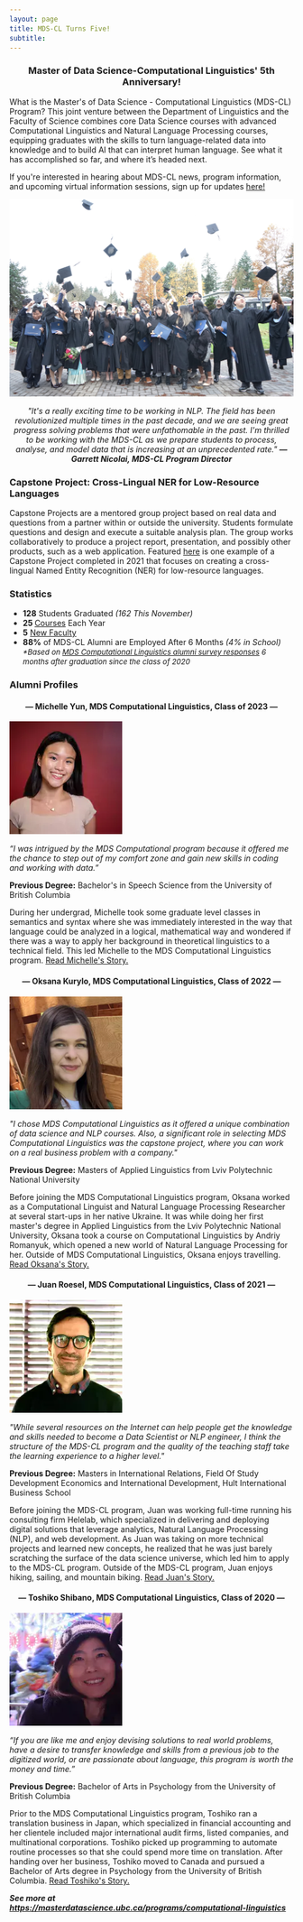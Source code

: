 ```yaml
---
layout: page
title: MDS-CL Turns Five!
subtitle: 
---
```


<h3 align="center"><b>Master of Data Science-Computational Linguistics' 5th Anniversary!</b></h3>

What is the Master's of Data Science - Computational Linguistics (MDS-CL) Program? This joint venture between the Department of Linguistics and the Faculty of Science combines core Data Science courses with advanced Computational Linguistics and Natural Language Processing courses, equipping graduates with the skills to turn language-related data into knowledge and to build AI that can interpret human language. See what it has accomplished so far, and where it’s headed next.

<p>If you're interested in hearing about MDS-CL news, program information, and upcoming virtual information sessions, sign up for updates <a href="https://masterdatascience.ubc.ca/contact-us/sign-updates">here!</a></p>

![MDS-CL Grad Class](/assets/img/mds-cl-grad-class.JPG)

<p style="text-align: center;"><i>"It's a really exciting time to be working in NLP. The field has been revolutionized multiple times in the past decade, and we are seeing great progress solving problems that were unfathomable in the past.  I'm thrilled to be working with the MDS-CL as we prepare students to process, analyse, and model data that is increasing at an unprecedented rate." <b>— Garrett Nicolai, MDS-CL Program Director</b></i></p>

<h3>Capstone Project: Cross-Lingual NER for Low-Resource Languages</h3>

<p>Capstone Projects are a mentored group project based on real data and questions from a partner within or outside the university. Students formulate questions and design and execute a suitable analysis plan. The group works collaboratively to produce a project report, presentation, and possibly other products, such as a web application. Featured <a href="https://ubc-mdscl.github.io/2021-08-13-lorem-ipsum/">here</a> is one example of a Capstone Project completed in 2021 that focuses on creating a cross-lingual Named Entity Recognition (NER) for low-resource languages.</p>

<h3>Statistics</h3>

<ul>
    <li><b>128</b> Students Graduated <i>(162 This November)</i></li>
    <li><b>25 </b> <a href="https://ubc-mdscl.github.io/program/overview/">Courses</a> Each Year</li>
    <li><b>5</b> <a href="https://masterdatascience.ubc.ca/why-ubc/people">New Faculty</a></li>
    <li><b>88%</b> of MDS-CL Alumni are Employed After 6 Months <i>(4% in School)</i> <i><font size="-1">*Based on <a href="https://masterdatascience.ubc.ca/why-ubc/students-and-alumni#tab_students-alumni-computational-linguistics">MDS Computational Linguistics alumni survey responses</a> 6 months after graduation since the class of 2020 </font></i> </li>
</ul>

<h3>Alumni Profiles</h3>

<h4 align="center"> — Michelle Yun, MDS Computational Linguistics, Class of 2023 — </h4>

<p><a><img src="/assets/img/michelle-yun.jpg" alt="Michelle Yun" class="center"></a></p>

<p><i>“I was intrigued by the MDS Computational program because it offered me the chance to step out of my comfort zone and gain new skills in coding and working with data.”</i></p>

<p><b>Previous Degree:</b> Bachelor's in Speech Science from the University of British Columbia</p>

<p>During her undergrad, Michelle took some graduate level classes in semantics and syntax where she was immediately interested in the way that language could be analyzed in a logical, mathematical way and wondered if there was a way to apply her background in theoretical linguistics to a technical field. This led Michelle to the MDS Computational Linguistics program. <a href="https://masterdatascience.ubc.ca/why-data-science/student-success-stories/mds-spotlight-meet-michelle-yun-mds-computational">Read Michelle's Story.</a></p>

<h4 align="center"> — Oksana Kurylo, MDS Computational Linguistics, Class of 2022 — </h4>

<p><a><img src="/assets/img/oksana-kurylo-img-1.png" width="200" height="200" alt="Oksana Kurylo" class="center"></a></p>

<p><i>"I chose MDS Computational Linguistics as it offered a unique combination of data science and NLP courses. Also, a significant role in selecting MDS Computational Linguistics was the capstone project, where you can work on a real business problem with a company."</i></p>

<p><b>Previous Degree:</b> Masters of Applied Linguistics from Lviv Polytechnic National University</p>

<p>Before joining the MDS Computational Linguistics program, Oksana worked as a Computational Linguist and Natural Language Processing Researcher at several start-ups in her native Ukraine. It was while doing her first master's degree in Applied Linguistics from the Lviv Polytechnic National University, Oksana took a course on Computational Linguistics by Andriy Romanyuk, which opened a new world of Natural Language Processing for her. Outside of MDS Computational Linguistics, Oksana enjoys travelling. <a href="https://masterdatascience.ubc.ca/why-data-science/student-success-stories/mds-spotlight-meet-oksana-kurylo-mds-computational-0">Read Oksana's Story.</a></p>

<h4 align="center"> — Juan Roesel, MDS Computational Linguistics, Class of 2021 — </h4>

<p><a><img src="/assets/img/juan-roesel.jpg" width="200" height="200" alt="Juan Roesel" class="center"></a></p>

<p><i>"While several resources on the Internet can help people get the knowledge and skills needed to become a Data Scientist or NLP engineer, I think the structure of the MDS-CL program and the quality of the teaching staff take the learning experience to a higher level."</i></p>

<p><b>Previous Degree:</b> Masters in International Relations, Field Of Study Development Economics and International Development, Hult International Business School</p>

<p>Before joining the MDS-CL program, Juan was working full-time running his consulting firm Helelab, which specialized in delivering and deploying digital solutions that leverage analytics, Natural Language Processing (NLP), and web development. As Juan was taking on more technical projects and learned new concepts, he realized that he was just barely scratching the surface of the data science universe, which led him to apply to the MDS-CL program. Outside of the MDS-CL program, Juan enjoys hiking, sailing, and mountain biking. <a href="https://masterdatascience.ubc.ca/why-data-science/student-success-stories/mds-spotlight-meet-juan-roesel-mds-computational">Read Juan's Story.</a></p>

<h4 align="center"> — Toshiko Shibano, MDS Computational Linguistics, Class of 2020 — </h4>

<p><a><img src="/assets/img/toshiko-shibano.jpg.jpg" alt="Toshiko Shibano" class="center"></a></p>

<p><i>“If you are like me and enjoy devising solutions to real world problems, have a desire to transfer knowledge and skills from a previous job to the digitized world, or are passionate about language, this program is worth the money and time.”</i></p>

<p><b>Previous Degree:</b> Bachelor of Arts in Psychology from the University of British Columbia</p>

<p>Prior to the MDS Computational Linguistics program, Toshiko ran a translation business in Japan, which specialized in financial accounting and her clientele included major international audit firms, listed companies, and multinational corporations. Toshiko picked up programming to automate routine processes so that she could spend more time on translation. After handing over her business, Toshiko moved to Canada and pursued a Bachelor of Arts degree in Psychology from the University of British Columbia. <a href="https://masterdatascience.ubc.ca/why-data-science/student-success-stories/mds-spotlight-meet-toshiko-shibano-mds-computational">Read Toshiko's Story.</a></p>

<b><i>See more at <a href="https://masterdatascience.ubc.ca/programs/computational-linguistics">https://masterdatascience.ubc.ca/programs/computational-linguistics</a></i></b>
